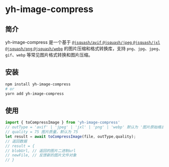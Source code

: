 # yh-image-compress

## 简介

yh-image-compress 是一个基于 [`@jsquash/avif` `@jsquash/jpeg` `@jsquash/jxl` `@jsquash/png` `@jsquash/webp`]((https://github.com/jamsinclair/jSquash)) 的图片压缩和格式转换库，支持 `png`、`jpg`、`jpeg`、`gif`、`webp` 等常见图片格式转换和图片压缩。

## 安装

```bash
npm install yh-image-compress 
# or
yarn add yh-image-compress
```

## 使用

```javascript
import { toCompressImage } from 'yh-image-compress'
// outType = 'avif' | 'jpeg' | 'jxl' | 'png' | 'webp' 默认为 '图片原始格式'
// quality = 75 图片质量，默认为 75
let result = await toCompressImage(file, outType,quality);
// 返回数据
// result = {
// blobUrl, // 返回的图片二进制url
// newFile, // 反馈新的图片文件对象
// }
```